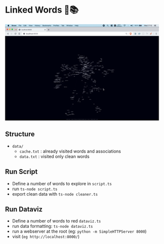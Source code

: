 # Linked Words 🔗📚

![Demo](https://github.com/Jeremy38100/LinkedWords/raw/master/demo/demo.gif)

## Structure
- `data/`
  - `cache.txt` : already visited words and associations
  - `data.txt` : visited only clean words

## Run Script
 - Define a number of words to explore in `script.ts`
 - run `ts-node script.ts`
 - export clean data with `ts-node cleaner.ts`

## Run Dataviz
 - Define a number of words to red `dataviz.ts`
 - run data formatting: `ts-node dataviz.ts`
 - run a webserver at the root (eg: `python -m SimpleHTTPServer 8000`)
 - visit (`eg http://localhost:8000/`)